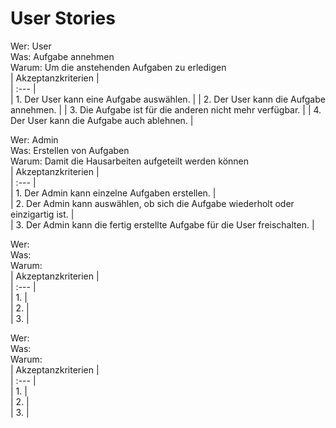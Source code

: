 # User Stories

Wer: User  
Was: Aufgabe annehmen  
Warum: Um die anstehenden Aufgaben zu erledigen  
| Akzeptanzkriterien |  
| :--- |  
| 1. Der User kann eine Aufgabe auswählen. |
| 2. Der User kann die Aufgabe annehmen. | 
| 3. Die Aufgabe ist für die anderen nicht mehr verfügbar. |
| 4. Der User kann die Aufgabe auch ablehnen. |

Wer: Admin  
Was: Erstellen von Aufgaben  
Warum: Damit die Hausarbeiten aufgeteilt werden können  
| Akzeptanzkriterien |  
| :--- |  
| 1. Der Admin kann einzelne Aufgaben erstellen. |  
| 2. Der Admin kann auswählen, ob sich die Aufgabe wiederholt oder einzigartig ist. |  
| 3. Der Admin kann die fertig erstellte Aufgabe für die User freischalten. |   

Wer:  
Was:  
Warum:  
| Akzeptanzkriterien |  
| :--- |  
| 1. |  
| 2. |  
| 3. |  

Wer:  
Was:  
Warum:  
| Akzeptanzkriterien |  
| :--- |  
| 1. |  
| 2. |  
| 3. |  